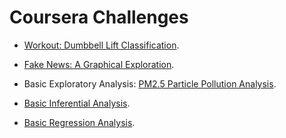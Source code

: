 # Coursera Challenges

* [Workout: Dumbbell Lift Classification](https://github.com/marciogualtieri/DataScience/tree/gh-pages/coursera/workout).

* [Fake News: A Graphical Exploration](https://github.com/marciogualtieri/DataScience/tree/gh-pages/coursera/fakenews).

* Basic Exploratory Analysis: [PM2.5 Particle Pollution Analysis](https://github.com/marciogualtieri/DataScience/tree/master/coursera/exploratory).

* [Basic Inferential Analysis](https://github.com/marciogualtieri/DataScience/tree/master/coursera/statistics).

* [Basic Regression Analysis](https://github.com/marciogualtieri/DataScience/tree/master/coursera/regression).
